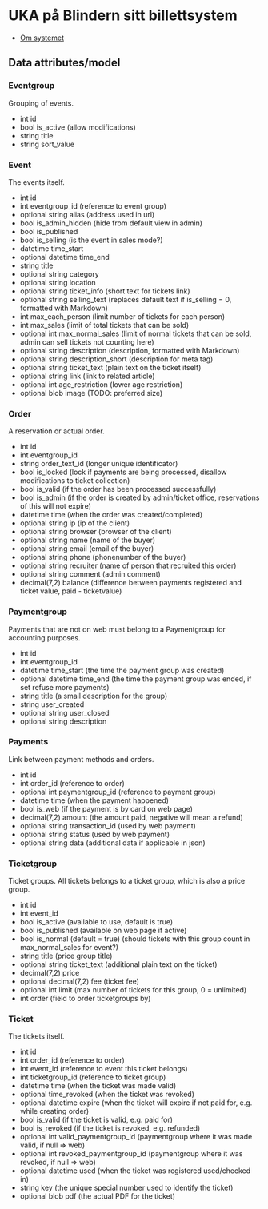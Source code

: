 # UKA på Blindern sitt billettsystem

* [Om systemet](om.md)

## Data attributes/model

### Eventgroup
Grouping of events.
* int id
* bool is_active (allow modifications)
* string title
* string sort_value

### Event
The events itself.
* int id
* int eventgroup_id (reference to event group)
* optional string alias (address used in url)
* bool is_admin_hidden (hide from default view in admin)
* bool is_published
* bool is_selling (is the event in sales mode?)
* datetime time_start
* optional datetime time_end
* string title
* optional string category
* optional string location
* optional string ticket_info (short text for tickets link)
* optional string selling_text (replaces default text if is_selling = 0, formatted with Markdown)
* int max_each_person (limit number of tickets for each person)
* int max_sales (limit of total tickets that can be sold)
* optional int max_normal_sales (limit of normal tickets that can be sold, admin can sell tickets not counting here)
* optional string description (description, formatted with Markdown)
* optional string description_short (description for meta tag)
* optional string ticket_text (plain text on the ticket itself)
* optional string link (link to related article)
* optional int age_restriction (lower age restriction)
* optional blob image (TODO: preferred size)

### Order
A reservation or actual order.
* int id
* int eventgroup_id
* string order_text_id (longer unique identificator)
* bool is_locked (lock if payments are being processed, disallow modifications to ticket collection)
* bool is_valid (if the order has been processed successfully)
* bool is_admin (if the order is created by admin/ticket office, reservations of this will not expire)
* datetime time (when the order was created/completed)
* optional string ip (ip of the client)
* optional string browser (browser of the client)
* optional string name (name of the buyer)
* optional string email (email of the buyer)
* optional string phone (phonenumber of the buyer)
* optional string recruiter (name of person that recruited this order)
* optional string comment (admin comment)
* decimal(7,2) balance (difference between payments registered and ticket value, paid - ticketvalue)

### Paymentgroup
Payments that are not on web must belong to a Paymentgroup for accounting purposes.
* int id
* int eventgroup_id
* datetime time_start (the time the payment group was created)
* optional datetime time_end (the time the payment group was ended, if set refuse more payments)
* string title (a small description for the group)
* string user_created
* optional string user_closed
* optional string description

### Payments
Link between payment methods and orders.
* int id
* int order_id (reference to order)
* optional int paymentgroup_id (reference to payment group)
* datetime time (when the payment happened)
* bool is_web (if the payment is by card on web page)
* decimal(7,2) amount (the amount paid, negative will mean a refund)
* optional string transaction_id (used by web payment)
* optional string status (used by web payment)
* optional string data (additional data if applicable in json)

### Ticketgroup
Ticket groups. All tickets belongs to a ticket group, which is also a price group.
* int id
* int event_id
* bool is_active (available to use, default is true)
* bool is_published (available on web page if active)
* bool is_normal (default = true) (should tickets with this group count in max_normal_sales for event?)
* string title (price group title)
* optional string ticket_text (additional plain text on the ticket)
* decimal(7,2) price
* optional decimal(7,2) fee (ticket fee)
* optional int limit (max number of tickets for this group, 0 = unlimited)
* int order (field to order ticketgroups by)

### Ticket
The tickets itself.
* int id
* int order_id (reference to order)
* int event_id (reference to event this ticket belongs)
* int ticketgroup_id (reference to ticket group)
* datetime time (when the ticket was made valid)
* optional time_revoked (when the ticket was revoked)
* optional datetime expire (when the ticket will expire if not paid for, e.g. while creating order)
* bool is_valid (if the ticket is valid, e.g. paid for)
* bool is_revoked (if the ticket is revoked, e.g. refunded)
* optional int valid_paymentgroup_id (paymentgroup where it was made valid, if null => web)
* optional int revoked_paymentgroup_id (paymentgroup where it was revoked, if null => web)
* optional datetime used (when the ticket was registered used/checked in)
* string key (the unique special number used to identify the ticket)
* optional blob pdf (the actual PDF for the ticket)
